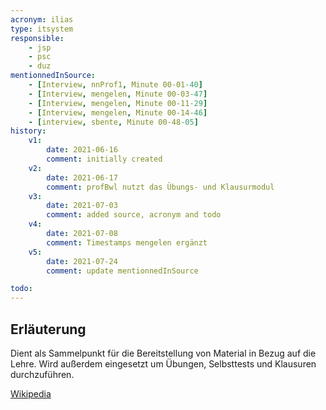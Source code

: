 ```yaml
---
acronym: ilias
type: itsystem
responsible:
    - jsp
    - psc
    - duz
mentionnedInSource: 
    - [Interview, nnProf1, Minute 00-01-40]
    - [Interview, mengelen, Minute 00-03-47]
    - [Interview, mengelen, Minute 00-11-29]
    - [Interview, mengelen, Minute 00-14-46]
    - [interview, sbente, Minute 00-48-05]
history:
    v1:
        date: 2021-06-16
        comment: initially created
    v2:
        date: 2021-06-17
        comment: profBwl nutzt das Übungs- und Klausurmodul
    v3:
        date: 2021-07-03
        comment: added source, acronym and todo
    v4:
        date: 2021-07-08
        comment: Timestamps mengelen ergänzt
    v5:
        date: 2021-07-24
        comment: update mentionnedInSource

todo:
---
```


## Erläuterung

Dient als Sammelpunkt für die Bereitstellung von Material in Bezug auf die Lehre. Wird außerdem eingesetzt um Übungen, Selbsttests und Klausuren durchzuführen.

[Wikipedia](https://de.wikipedia.org/wiki/ILIAS_(Software))
